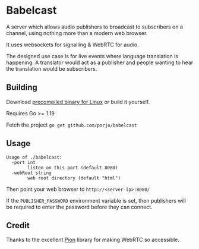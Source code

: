 # Babelcast

A server which allows audio publishers to broadcast to subscribers on a channel, using nothing more than a modern web browser.

It uses websockets for signalling & WebRTC for audio.

The designed use case is for live events where language translation is happening.
A translator would act as a publisher and people wanting to hear the translation would be subscribers.

## Building

Download [precompiled binary for Linux](https://github.com/porjo/babelcast/releases/latest) or build it yourself.

Requires Go >= 1.19

Fetch the project `go get github.com/porjo/babelcast`

## Usage

```
Usage of ./babelcast:
  -port int
    	listen on this port (default 8080)
  -webRoot string
    	web root directory (default "html")
```

Then point your web browser to `http://<server-ip>:8080/`

If the `PUBLISHER_PASSWORD` environment variable is set, then publishers will be required to enter the
password before they can connect.

## Credit

Thanks to the excellent [Pion](https://github.com/pion/webrtc) library for making WebRTC so accessible.
